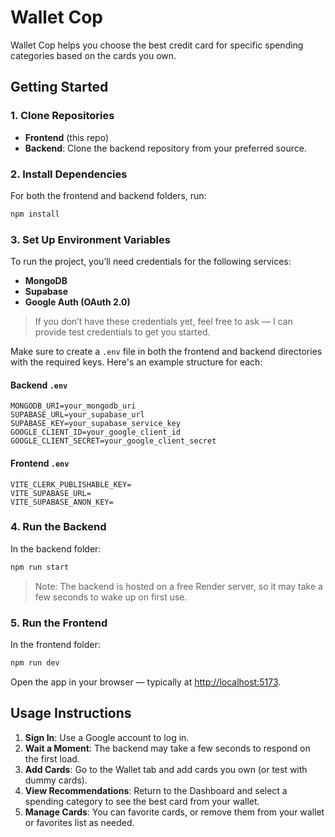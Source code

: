# Wallet Cop

Wallet Cop helps you choose the best credit card for specific spending categories based on the cards you own.

## Getting Started

### 1. Clone Repositories

- **Frontend** (this repo)
- **Backend**: Clone the backend repository from your preferred source.

### 2. Install Dependencies

For both the frontend and backend folders, run:

```bash
npm install
```

### 3. Set Up Environment Variables

To run the project, you’ll need credentials for the following services:

- **MongoDB**
- **Supabase**
- **Google Auth (OAuth 2.0)**

> If you don’t have these credentials yet, feel free to ask — I can provide test credentials to get you started.

Make sure to create a `.env` file in both the frontend and backend directories with the required keys. Here's an example structure for each:

#### Backend `.env`

```env
MONGODB_URI=your_mongodb_uri
SUPABASE_URL=your_supabase_url
SUPABASE_KEY=your_supabase_service_key
GOOGLE_CLIENT_ID=your_google_client_id
GOOGLE_CLIENT_SECRET=your_google_client_secret
```

#### Frontend `.env`

```env
VITE_CLERK_PUBLISHABLE_KEY=
VITE_SUPABASE_URL=
VITE_SUPABASE_ANON_KEY=

```

### 4. Run the Backend

In the backend folder:

```bash
npm run start
```

> Note: The backend is hosted on a free Render server, so it may take a few seconds to wake up on first use.

### 5. Run the Frontend

In the frontend folder:

```bash
npm run dev
```

Open the app in your browser — typically at [http://localhost:5173](http://localhost:5173).

## Usage Instructions

1. **Sign In**: Use a Google account to log in.
2. **Wait a Moment**: The backend may take a few seconds to respond on the first load.
3. **Add Cards**: Go to the Wallet tab and add cards you own (or test with dummy cards).
4. **View Recommendations**: Return to the Dashboard and select a spending category to see the best card from your wallet.
5. **Manage Cards**: You can favorite cards, or remove them from your wallet or favorites list as needed.
